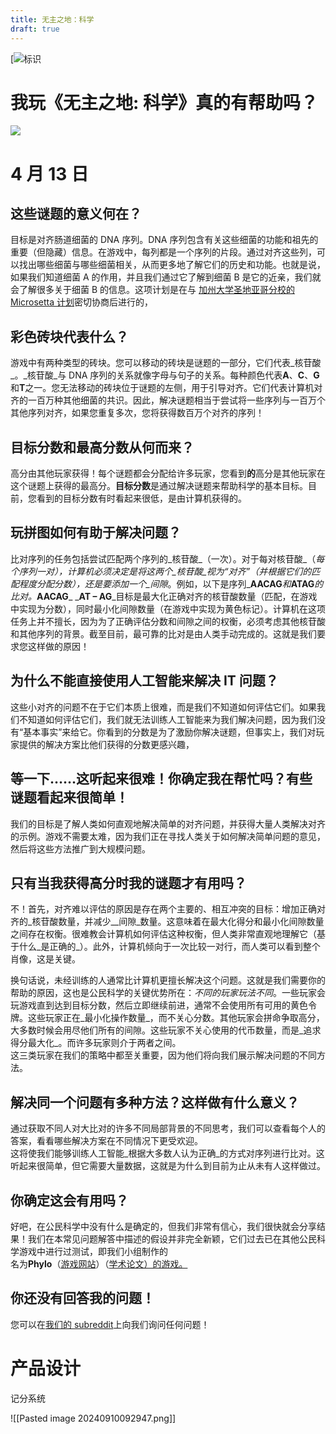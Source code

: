 ```yaml
---
title: 无主之地：科学
draft: true
---
```


[![标识](https://dnapuzzles.org/wp-content/uploads/2020/04/LogoDark.png)
# 我玩《无主之地: 科学》真的有帮助吗？


![](https://dnapuzzles.org/wp-content/uploads/2013/10/C.jpg)

# 4 月 13 日

## 这些谜题的意义何在？

目标是对齐肠道细菌的 DNA 序列。DNA 序列包含有关这些细菌的功能和祖先的重要（但隐藏）信息。在游戏中，每列都是一个序列的片段。通过对齐这些列，可以找出哪些细菌与哪些细菌相关，从而更多地了解它们的历史和功能。也就是说，如果我们知道细菌 A 的作用，并且我们通过它了解到细菌 B 是它的近亲，我们就会了解很多关于细菌 B 的信息。这项计划是在与 [加州大学圣地亚哥分校的 Microsetta 计划](https://microsetta.ucsd.edu/about/)密切协商后进行的，

## 彩色砖块代表什么？

游戏中有两种类型的砖块。您可以移动的砖块是谜题的一部分，它们代表_核苷酸_。_核苷酸_与 DNA 序列的关系就像字母与句子的关系。每种颜色代表**A**、**C**、**G**和**T**之一。您无法移动的砖块位于谜题的左侧，用于引导对齐。它们代表计算机对齐的一百万种其他细菌的共识。因此，解决谜题相当于尝试将一些序列与一百万个其他序列对齐，如果您重复多次，您将获得数百万个对齐的序列！

## 目标分数和最高分数从何而来？

高分由其他玩家获得！每个谜题都会分配给许多玩家，您看到**的**高分是其他玩家在这个谜题上获得的最高分。**目标分数**是通过解决谜题来帮助科学的基本目标。目前，您看到的目标分数有时看起来很低，是由计算机获得的。

## 玩拼图如何有助于解决问题？

比对序列的任务包括尝试匹配两个序列的_核苷酸_（一次）。对于每对核苷酸_（_每个序列一对），计算机必须决定是将这两个_核苷酸_视为“对齐”（并根据它们的匹配程度分配分数），还是要添加一个_间隙_。例如，以下是序列_**AACAG**_和_**ATAG**_的比对。_**AACAG**_ _**AT – AG**_目标是最大化正确对齐的核苷酸数量（匹配，在游戏中实现为分数），同时最小化间隙数量（在游戏中实现为黄色标记）。计算机在这项任务上并不擅长，因为为了正确评估分数和间隙之间的权衡，必须考虑其他核苷酸和其他序列的背景。截至目前，最可靠的比对是由人类手动完成的。这就是我们要求您这样做的原因！  

## 为什么不能直接使用人工智能来解决 IT 问题？

这些小对齐的问题不在于它们本质上很难，而是我们不知道如何评估它们。如果我们不知道如何评估它们，我们就无法训练人工智能来为我们解决问题，因为我们没有“基本事实”来给它。你看到的分数是为了激励你解决谜题，但事实上，我们对玩家提供的解决方案比他们获得的分数更感兴趣，

## 等一下……这听起来很难！你确定我在帮忙吗？有些谜题看起来很简单！

我们的目标是了解人类如何直观地解决简单的对齐问题，并获得大量人类解决对齐的示例。游戏不需要太难，因为我们正在寻找人类关于如何解决简单问题的意见，然后将这些方法推广到大规模问题。

## 只有当我获得高分时我的谜题才有用吗？

不！首先，对齐难以评估的原因是存在两个主要的、相互冲突的目标：增加正确对齐的_核苷酸数量，并减少__间隙_数量。这意味着在最大化得分和最小化间隙数量之间存在权衡。很难教会计算机如何评估这种权衡，但人类非常直观地理解它（基于什么_是正确的_）。此外，计算机倾向于一次比较一对行，而人类可以看到整个肖像，这是关键。  
  
换句话说，未经训练的人通常比计算机更擅长解决这个问题。这就是我们需要你的帮助的原因，这也是公民科学的关键优势所在：_不同的玩家玩法不同_。一些玩家会玩游戏直到达到目标分数，然后立即继续前进，通常不会使用所有可用的黄色令牌。这些玩家正在_最小化操作数量_，而不关心分数。其他玩家会拼命争取高分，大多数时候会用尽他们所有的间隙。这些玩家不关心使用的代币数量，而是_追求得分最大化_。而许多玩家则介于两者之间。  
这三类玩家在我们的策略中都至关重要，因为他们将向我们展示解决问题的不同方法。

## 解决同一个问题有多种方法？这样做有什么意义？

通过获取不同人对大比对的许多不同局部背景的不同思考，我们可以查看每个人的答案，看看哪些解决方案在不同情况下更受欢迎。  
这将使我们能够训练人工智能_根据大多数人认为正确_的方式对序列进行比对。这听起来很简单，但它需要大量数据，这就是为什么到目前为止从未有人这样做过。

## 你确定这会有用吗？

好吧，在公民科学中没有什么是确定的，但我们非常有信心，我们很快就会分享结果！我们在本常见问题解答中描述的假设并非完全新颖，它们过去已在其他公民科学游戏中进行过测试，即我们小组制作的  
名为**Phylo**（[游戏网站](https://phylo.cs.mcgill.ca/)）（[学术论文）的游戏。](https://journals.plos.org/plosone/article?id=10.1371/journal.pone.0031362)

## 你还没有回答我的问题！

您可以在[我们的 subreddit](https://www.reddit.com/r/dnapuzzles/)上向我们询问任何问题！



# 产品设计

记分系统

![[Pasted image 20240910092947.png]]
